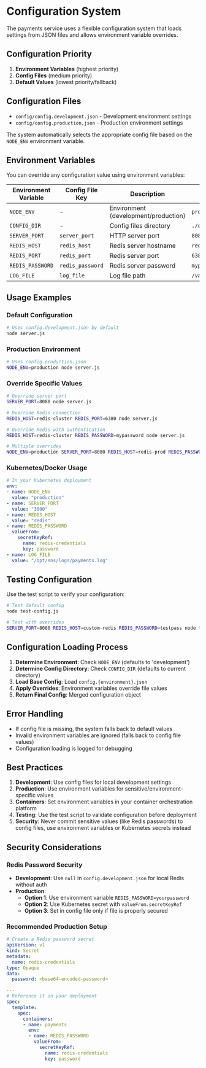 # Configuration System

The payments service uses a flexible configuration system that loads settings from JSON files and allows environment variable overrides.

## Configuration Priority

1. **Environment Variables** (highest priority)
2. **Config Files** (medium priority)  
3. **Default Values** (lowest priority/fallback)

## Configuration Files

- `config/config.development.json` - Development environment settings
- `config/config.production.json` - Production environment settings

The system automatically selects the appropriate config file based on the `NODE_ENV` environment variable.

## Environment Variables

You can override any configuration value using environment variables:

| Environment Variable | Config File Key | Description | Example |
|---------------------|-----------------|-------------|---------|
| `NODE_ENV` | - | Environment (development/production) | `production` |
| `CONFIG_DIR` | - | Config files directory | `./config` |
| `SERVER_PORT` | `server_port` | HTTP server port | `8080` |
| `REDIS_HOST` | `redis_host` | Redis server hostname | `redis-cluster` |
| `REDIS_PORT` | `redis_port` | Redis server port | `6380` |
| `REDIS_PASSWORD` | `redis_password` | Redis server password | `mypassword` |
| `LOG_FILE` | `log_file` | Log file path | `/var/log/payments.log` |

## Usage Examples

### Default Configuration
```bash
# Uses config.development.json by default
node server.js
```

### Production Environment
```bash
# Uses config.production.json
NODE_ENV=production node server.js
```

### Override Specific Values
```bash
# Override server port
SERVER_PORT=8080 node server.js

# Override Redis connection
REDIS_HOST=redis-cluster REDIS_PORT=6380 node server.js

# Override Redis with authentication
REDIS_HOST=redis-cluster REDIS_PASSWORD=mypassword node server.js

# Multiple overrides
NODE_ENV=production SERVER_PORT=8080 REDIS_HOST=redis-prod REDIS_PASSWORD=prodpassword node server.js
```

### Kubernetes/Docker Usage
```yaml
# In your Kubernetes deployment
env:
- name: NODE_ENV
  value: "production"
- name: SERVER_PORT
  value: "3000"
- name: REDIS_HOST
  value: "redis"
- name: REDIS_PASSWORD
  valueFrom:
    secretKeyRef:
      name: redis-credentials
      key: password
- name: LOG_FILE
  value: "/opt/sns/logs/payments.log"
```

## Testing Configuration

Use the test script to verify your configuration:

```bash
# Test default config
node test-config.js

# Test with overrides
SERVER_PORT=8080 REDIS_HOST=custom-redis REDIS_PASSWORD=testpass node test-config.js
```

## Configuration Loading Process

1. **Determine Environment**: Check `NODE_ENV` (defaults to 'development')
2. **Determine Config Directory**: Check `CONFIG_DIR` (defaults to current directory)
3. **Load Base Config**: Load `config.{environment}.json`
4. **Apply Overrides**: Environment variables override file values
5. **Return Final Config**: Merged configuration object

## Error Handling

- If config file is missing, the system falls back to default values
- Invalid environment variables are ignored (falls back to config file values)
- Configuration loading is logged for debugging

## Best Practices

1. **Development**: Use config files for local development settings
2. **Production**: Use environment variables for sensitive/environment-specific values
3. **Containers**: Set environment variables in your container orchestration platform
4. **Testing**: Use the test script to validate configuration before deployment
5. **Security**: Never commit sensitive values (like Redis passwords) to config files, use environment variables or Kubernetes secrets instead

## Security Considerations

### Redis Password Security

- **Development**: Use `null` in `config.development.json` for local Redis without auth
- **Production**: 
  - **Option 1**: Use environment variable `REDIS_PASSWORD=yourpassword`
  - **Option 2**: Use Kubernetes secret with `valueFrom.secretKeyRef`
  - **Option 3**: Set in config file only if file is properly secured
  
### Recommended Production Setup

```yaml
# Create a Redis password secret
apiVersion: v1
kind: Secret
metadata:
  name: redis-credentials
type: Opaque
data:
  password: <base64-encoded-password>

---
# Reference it in your deployment
spec:
  template:
    spec:
      containers:
      - name: payments
        env:
        - name: REDIS_PASSWORD
          valueFrom:
            secretKeyRef:
              name: redis-credentials
              key: password
```
